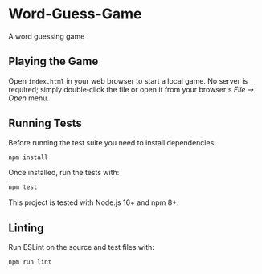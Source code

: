 # Word-Guess-Game
A word guessing game

## Playing the Game

Open `index.html` in your web browser to start a local game. No server is
required; simply double‑click the file or open it from your browser's *File →
Open* menu.

## Running Tests

Before running the test suite you need to install dependencies:

```bash
npm install
```

Once installed, run the tests with:

```bash
npm test
```

This project is tested with Node.js 16+ and npm 8+.

## Linting

Run ESLint on the source and test files with:

```bash
npm run lint
```
